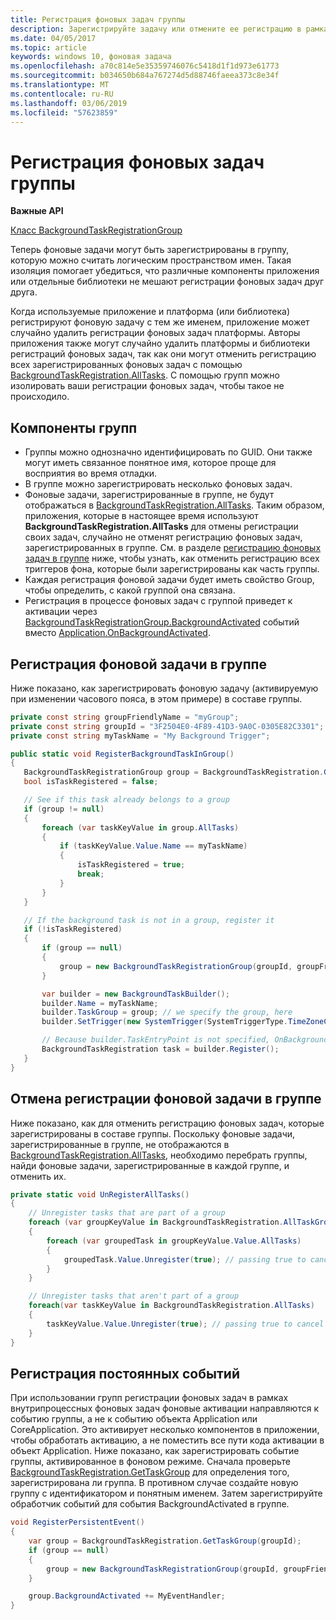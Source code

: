 ```yaml
---
title: Регистрация фоновых задач группы
description: Зарегистрируйте задачу или отмените ее регистрацию в рамках группы, чтобы изолировать эти регистрации.
ms.date: 04/05/2017
ms.topic: article
keywords: windows 10, фоновая задача
ms.openlocfilehash: a70c814e5e35359746076c5418d1f1d973e61773
ms.sourcegitcommit: b034650b684a767274d5d88746faeea373c8e34f
ms.translationtype: MT
ms.contentlocale: ru-RU
ms.lasthandoff: 03/06/2019
ms.locfileid: "57623859"
---
```

# <a name="group-background-task-registration"></a>Регистрация фоновых задач группы

**Важные API**

[Класс BackgroundTaskRegistrationGroup](https://docs.microsoft.com/uwp/api/windows.applicationmodel.background.backgroundtaskregistrationgroup)

Теперь фоновые задачи могут быть зарегистрированы в группу, которую можно считать логическим пространством имен. Такая изоляция помогает убедиться, что различные компоненты приложения или отдельные библиотеки не мешают регистрации фоновых задач друг друга.

Когда используемые приложение и платформа (или библиотека) регистрируют фоновую задачу с тем же именем, приложение может случайно удалить регистрации фоновых задач платформы. Авторы приложения также могут случайно удалить платформы и библиотеки регистраций фоновых задач, так как они могут отменить регистрацию всех зарегистрированных фоновых задач с помощью [BackgroundTaskRegistration.AllTasks](https://docs.microsoft.com/uwp/api/windows.applicationmodel.background.backgroundtaskregistration.AllTasks).  С помощью групп можно изолировать ваши регистрации фоновых задач, чтобы такое не происходило.

## <a name="features-of-groups"></a>Компоненты групп

* Группы можно однозначно идентифицировать по GUID. Они также могут иметь связанное понятное имя, которое проще для восприятия во время отладки.
* В группе можно зарегистрировать несколько фоновых задач.
* Фоновые задачи, зарегистрированные в группе, не будут отображаться в [BackgroundTaskRegistration.AllTasks](https://docs.microsoft.com/uwp/api/windows.applicationmodel.background.backgroundtaskregistration.AllTasks). Таким образом, приложения, которые в настоящее время используют **BackgroundTaskRegistration.AllTasks** для отмены регистрации своих задач, случайно не отменят регистрацию фоновых задач, зарегистрированных в группе. См. в разделе [регистрацию фоновых задач в группе](#unregister-background-tasks-in-a-group) ниже, чтобы узнать, как отменить регистрацию всех триггеров фона, которые были зарегистрированы как часть группы.
* Каждая регистрация фоновой задачи будет иметь свойство Group, чтобы определить, с какой группой она связана.
* Регистрация в процессе фоновых задач с группой приведет к активации через [BackgroundTaskRegistrationGroup.BackgroundActivated](https://docs.microsoft.com/uwp/api/windows.applicationmodel.background.backgroundtaskregistrationgroup.BackgroundActivated) событий вместо [Application.OnBackgroundActivated](https://docs.microsoft.com/uwp/api/windows.ui.xaml.application.onbackgroundactivated#Windows_UI_Xaml_Application_OnBackgroundActivated_Windows_ApplicationModel_Activation_BackgroundActivatedEventArgs_).

## <a name="register-a-background-task-in-a-group"></a>Регистрация фоновой задачи в группе

Ниже показано, как зарегистрировать фоновую задачу (активируемую при изменении часового пояса, в этом примере) в составе группы.

```csharp
private const string groupFriendlyName = "myGroup";
private const string groupId = "3F2504E0-4F89-41D3-9A0C-0305E82C3301";
private const string myTaskName = "My Background Trigger";

public static void RegisterBackgroundTaskInGroup()
{
   BackgroundTaskRegistrationGroup group = BackgroundTaskRegistration.GetTaskGroup(groupId);
   bool isTaskRegistered = false;

   // See if this task already belongs to a group
   if (group != null)
   {
       foreach (var taskKeyValue in group.AllTasks)
       {
           if (taskKeyValue.Value.Name == myTaskName)
           {
               isTaskRegistered = true;
               break;
           }
       }
   }

   // If the background task is not in a group, register it
   if (!isTaskRegistered)
   {
       if (group == null)
       {
           group = new BackgroundTaskRegistrationGroup(groupId, groupFriendlyName);
       }

       var builder = new BackgroundTaskBuilder();
       builder.Name = myTaskName;
       builder.TaskGroup = group; // we specify the group, here
       builder.SetTrigger(new SystemTrigger(SystemTriggerType.TimeZoneChange, false));

       // Because builder.TaskEntryPoint is not specified, OnBackgroundActivated() will be raised when the background task is triggered
       BackgroundTaskRegistration task = builder.Register();
   }
}
```

## <a name="unregister-background-tasks-in-a-group"></a>Отмена регистрации фоновой задачи в группе

Ниже показано, как для отменить регистрацию фоновых задач, которые зарегистрированы в составе группы.
Поскольку фоновые задачи, зарегистрированные в группе, не отображаются в [BackgroundTaskRegistration.AllTasks](https://docs.microsoft.com/uwp/api/windows.applicationmodel.background.backgroundtaskregistration.AllTasks), необходимо перебрать группы, найди фоновые задачи, зарегистрированные в каждой группе, и отменить их.

```csharp
private static void UnRegisterAllTasks()
{
    // Unregister tasks that are part of a group
    foreach (var groupKeyValue in BackgroundTaskRegistration.AllTaskGroups)
    {
        foreach (var groupedTask in groupKeyValue.Value.AllTasks)
        {
            groupedTask.Value.Unregister(true); // passing true to cancel currently running instances of this background task
        }
    }

    // Unregister tasks that aren't part of a group
    foreach(var taskKeyValue in BackgroundTaskRegistration.AllTasks)
    {
        taskKeyValue.Value.Unregister(true); // passing true to cancel currently running instances of this background task
    }
}
```

## <a name="register-persistent-events"></a>Регистрация постоянных событий

При использовании групп регистрации фоновых задач в рамках внутрипроцессных фоновых задач фоновые активации направляются к событию группы, а не к событию объекта Application или CoreApplication. Это активирует несколько компонентов в приложении, чтобы обработать активацию, а не поместить все пути кода активации в объект Application. Ниже показано, как зарегистрировать событие группы, активированное в фоновом режиме. Сначала проверьте [BackgroundTaskRegistration.GetTaskGroup](https://docs.microsoft.com/uwp/api/windows.applicationmodel.background.backgroundtaskregistration.gettaskgroup) для определения того, зарегистрирована ли группа. В противном случае создайте новую группу с идентификатором и понятным именем. Затем зарегистрируйте обработчик событий для события BackgroundActivated в группе.

```csharp
void RegisterPersistentEvent()
{
    var group = BackgroundTaskRegistration.GetTaskGroup(groupId);
    if (group == null)
    {
        group = new BackgroundTaskRegistrationGroup(groupId, groupFriendlyName);
    }

    group.BackgroundActivated += MyEventHandler;
}
```
